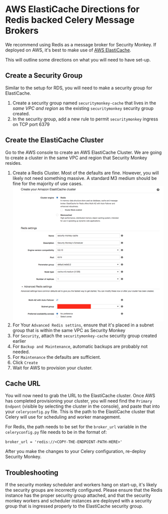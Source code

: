 AWS ElastiCache Directions for Redis backed Celery Message Brokers
==================================================================

We recommend using Redis as a message broker for Security Monkey. If deployed on AWS, it's best to make use of [AWS ElastiCache](https://aws.amazon.com/elasticache/).

This will outline some directions on what you will need to have set-up.

Create a Security Group
-----------------------
Similar to the setup for RDS, you will need to make a security group for ElastiCache.

1. Create a security group named `securitymonkey-cache` that lives in the *same VPC and region* as the existing `securitymonkey` security group created.
1. In the security group, add a new rule to permit `securitymonkey` ingress on TCP port 6379

Create the ElastiCache Cluster
-----------------------------
Go to the AWS console to create an AWS ElastiCache Cluster.  We are going to create a cluster in the same VPC and region that Security Monkey resides.

1. Create a Redis Cluster. Most of the defaults are fine. However, you will likely not need something massive. A standard M3 medium should be fine
   for the majority of use cases.
  ![scopes](images/new_cache.png)
1. For Your `Advanced Redis settins`, ensure that it's placed in a subnet group that is within the same VPC as Security Monkey
1. For `Security`, attach the `securitymonkey-cache` security group created earlier
1. For `Backup and Maintenance`, automatic backups are probably not needed.
1. For `Maintenance` the defaults are sufficient.
1. Click `Create`
1. Wait for AWS to provision your cluster.

Cache URL
----------
You will now need to grab the URL to the ElastiCache cluster. Once AWS has completed provisioning your cluster, you will
need find the `Primary Endpont` (visible by selecting the cluster in the console), and paste that into 
your `celeryconfig.py` file. This is the path to the ElastiCache cluster that Celery will use for scheduling and worker management.

For Redis, the path needs to be set for the `broker_url` variable in the `celeryconfig.py` file needs to be in the format of:
```
broker_url = 'redis://<COPY-THE-ENDPOINT-PATH-HERE>'
```

After you make the changes to your Celery configuration, re-deploy Security Monkey.

Troubleshooting
--------------
If the security monkey scheduler and workers hang on start-up, it's likely the security groups are incorrectly configured.
Please ensure that the Redis instance has the proper security group attached, and that the security monkey workers and scheduler
instances are deployed with a security group that is ingressed properly to the ElastiCache security group.
